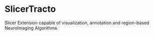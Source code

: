 # SlicerTracto
Slicer Extension capable of visualization, annotation and region-based NeuroImaging Algorithms
